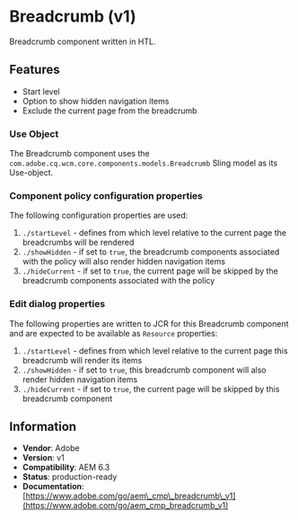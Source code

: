 <!--
Copyright 2017 Adobe Systems Incorporated

Licensed under the Apache License, Version 2.0 (the "License");
you may not use this file except in compliance with the License.
You may obtain a copy of the License at

    http://www.apache.org/licenses/LICENSE-2.0

Unless required by applicable law or agreed to in writing, software
distributed under the License is distributed on an "AS IS" BASIS,
WITHOUT WARRANTIES OR CONDITIONS OF ANY KIND, either express or implied.
See the License for the specific language governing permissions and
limitations under the License.
-->
Breadcrumb (v1)
====
Breadcrumb component written in HTL.

## Features
* Start level
* Option to show hidden navigation items
* Exclude the current page from the breadcrumb

### Use Object
The Breadcrumb component uses the `com.adobe.cq.wcm.core.components.models.Breadcrumb` Sling model as its Use-object.

### Component policy configuration properties
The following configuration properties are used:

1. `./startLevel` - defines from which level relative to the current page the breadcrumbs will be rendered
2. `./showHidden` - if set to `true`, the breadcrumb components associated with the policy will also render hidden navigation items
3. `./hideCurrent` - if set to `true`, the current page will be skipped by the breadcrumb components associated with the policy

### Edit dialog properties
The following properties are written to JCR for this Breadcrumb component and are expected to be available as `Resource` properties:

1. `./startLevel` - defines from which level relative to the current page this breadcrumb will render its items
2. `./showHidden` - if set to `true`, this breadcrumb component will also render hidden navigation items
3. `./hideCurrent` - if set to `true`, the current page will be skipped by this breadcrumb component

## Information
* **Vendor**: Adobe
* **Version**: v1
* **Compatibility**: AEM 6.3
* **Status**: production-ready
* **Documentation**: [https://www.adobe.com/go/aem\_cmp\_breadcrumb\_v1](https://www.adobe.com/go/aem_cmp_breadcrumb_v1)

